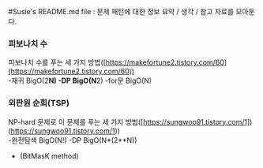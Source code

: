 #Susie's README.md file : 문제 패턴에 대한 정보 요약 / 생각 / 참고 자료를 모아둔다.

### 피보나치 수
피보나치 수를 푸는 세 가지 방법([https://makefortune2.tistory.com/60](https://makefortune2.tistory.com/60))  
-재귀 BigO(2**N)
-DP BigO(N**2)
-for문 BigO(N)

### 외판원 순회(TSP)
NP-hard 문제로 이 문제를 푸는 세 가지 방법([https://sungwoo91.tistory.com/1])(https://sungwoo91.tistory.com/1))  
-완전탐색 BigO(N!)
-DP BigO(N*(2**N))
+ (BitMasK method)
